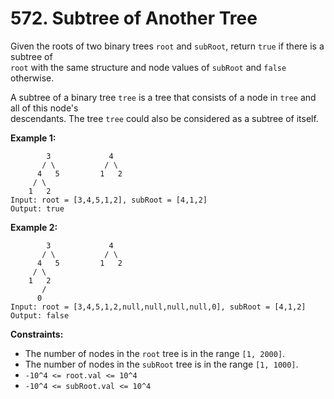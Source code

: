 # 572. Subtree of Another Tree

Given the roots of two binary trees `root` and `subRoot`, return `true` if there is a subtree of  
`root` with the same structure and node values of `subRoot` and `false` otherwise.

A subtree of a binary tree `tree` is a tree that consists of a node in `tree` and all of this node's  
descendants. The tree `tree` could also be considered as a subtree of itself.

**Example 1:**

            3             4
           / \           / \
          4   5         1   2
         / \
        1   2  
    Input: root = [3,4,5,1,2], subRoot = [4,1,2]
    Output: true

**Example 2:**

            3             4
           / \           / \
          4   5         1   2
         / \
        1   2  
           /
          0           
    Input: root = [3,4,5,1,2,null,null,null,null,0], subRoot = [4,1,2]
    Output: false

**Constraints:**

- The number of nodes in the `root` tree is in the range `[1, 2000]`.
- The number of nodes in the `subRoot` tree is in the range `[1, 1000]`.
- `-10^4 <= root.val <= 10^4`
- `-10^4 <= subRoot.val <= 10^4`
